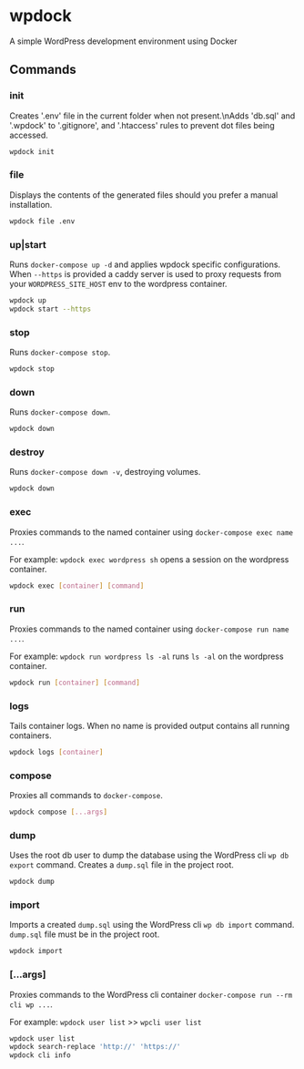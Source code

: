 # wpdock
A simple WordPress development environment using Docker

## Commands

### init

Creates '.env' file in the current folder when not present.\nAdds 'db.sql' and '.wpdock' to '.gitignore', and '.htaccess' rules to prevent dot files being accessed.

```bash
wpdock init
```

### file

Displays the contents of the generated files should you prefer a manual installation.

```bash
wpdock file .env
```

### up|start

Runs `docker-compose up -d` and applies wpdock specific configurations. When `--https` is provided a caddy server is used to proxy requests from your `WORDPRESS_SITE_HOST` env to the wordpress container.

```bash
wpdock up
wpdock start --https
```

### stop

Runs `docker-compose stop`.

```bash
wpdock stop
```

### down

Runs `docker-compose down`.

```bash
wpdock down
```

### destroy

Runs `docker-compose down -v`, destroying volumes.

```bash
wpdock down
```

### exec

Proxies commands to the named container using `docker-compose exec name ...`.

For example: `wpdock exec wordpress sh` opens a session on the wordpress container.

```bash
wpdock exec [container] [command]
```

### run

Proxies commands to the named container using `docker-compose run name ...`.

For example: `wpdock run wordpress ls -al` runs `ls -al` on the wordpress container.

```bash
wpdock run [container] [command]
```

### logs

Tails container logs. When no name is provided output contains all running containers.

```bash
wpdock logs [container]
```

### compose

Proxies all commands to `docker-compose`.

```bash
wpdock compose [...args]
```

### dump

Uses the root db user to dump the database using the WordPress cli `wp db export` command. Creates a `dump.sql` file in the project root.

```bash
wpdock dump
```

### import

Imports a created `dump.sql` using the WordPress cli `wp db import` command. `dump.sql` file must be in the project root.

```bash
wpdock import
```

### [...args]

Proxies commands to the WordPress cli container `docker-compose run --rm cli wp ...`.

For example: `wpdock user list` >> `wpcli user list`

```bash
wpdock user list
wpdock search-replace 'http://' 'https://'
wpdock cli info
```
